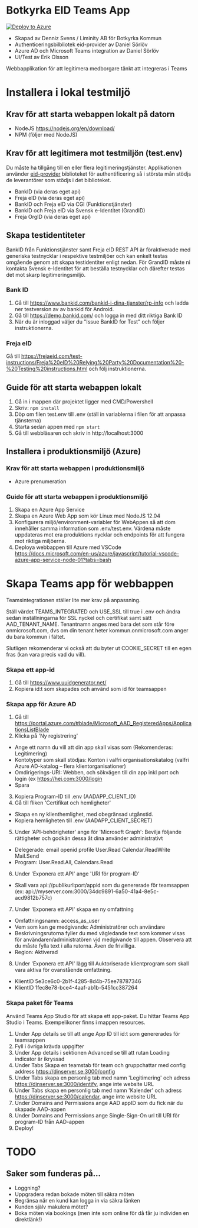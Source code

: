 # Botkyrka EID Teams App

[![Deploy to Azure](https://aka.ms/deploytoazurebutton)](https://portal.azure.com/#create/Microsoft.Template/uri/https%3A%2F%2Fraw.githubusercontent.com%2FDennizSvens%2Fteams-app-eid%2Fmaster%2Fazuredeploy.json)

- Skapad av Denniz Svens / Liminity AB för Botkyrka Kommun
- Authenticeringsbilbliotek eid-provider av Daniel Sörlöv
- Azure AD och Microsoft Teams integration av Daniel Sörlöv
- UI/Test av Erik Olsson

Webbapplikation för att legitimera medborgare tänkt att integreras i Teams

# Installera i lokal testmiljö

## Krav för att starta webappen lokalt på datorn

- NodeJS https://nodejs.org/en/download/
- NPM (följer med NodeJS)

## Krav för att legitimera mot testmiljön (test.env)

Du måste ha tillgång till en eller flera legitimeringstjänster. Applikationen använder [eid-provider](https://github.com/DSorlov/eid-provider) biblioteket för authentificering så i största mån stödjs de leverantörer som stödjs i det biblioteket.

- BankID (via deras eget api)
- Freja eID (via deras eget api)
- BankID och Freja eID via CGI (Funktionstjänster)
- BankID och Freja eID via Svensk e-Identitet (GrandID)
- Freja OrgID (via deras eget api)

## Skapa testidentiteter

BankID från Funktionstjänster samt Freja eID REST API är föraktiverade med generiska testnycklar i respektive testmiljöer och kan enkelt testas omgående genom att skapa testidentiter enligt nedan. För GrandID måste ni kontakta Svensk e-Identitet för att beställa testnycklar och därefter testas det mot skarp legitimeringsmiljö.

### Bank ID

1. Gå till https://www.bankid.com/bankid-i-dina-tjanster/rp-info och ladda ner testversion av av bankid för Android.
2. Gå till https://demo.bankid.com/ och logga in med ditt riktiga Bank ID
3. När du är inloggad väljer du "Issue BankID for Test" och följer instruktionerna.

### Freja eID

Gå till https://frejaeid.com/test-instructions/Freja%20eID%20Relying%20Party%20Documentation%20-%20Testing%20instructions.html och följ instruktionerna.

## Guide för att starta webappen lokalt

1. Gå in i mappen där projektet ligger med CMD/Powershell
2. Skriv: `npm install`
3. Döp om filen test.env till .env (ställ in variablerna i filen för att anpassa tjänsterna)
4. Starta sedan appen med `npm start`
5. Gå till webbläsaren och skriv in http://localhost:3000

## Installera i produktionsmiljö (Azure)

### Krav för att starta webappen i produktionsmiljö

- Azure prenumeration

### Guide för att starta webappen i produktionsmiljö

1. Skapa en Azure App Service
2. Skapa en Azure Web App som kör Linux med NodeJS 12.04
3. Konfigurera miljö/environment-variabler för WebAppen så att dom innehåller samma information som .env/test.env. Värdena måste uppdateras mot era produktions nycklar och endpoints för att fungera mot riktiga miljöerna.
4. Deploya webbappen till Azure med VSCode https://docs.microsoft.com/en-us/azure/javascript/tutorial-vscode-azure-app-service-node-01?tabs=bash

# Skapa Teams app för webbappen

Teamsintegrationen ställer lite mer krav på anpassning.

Ställ värdet TEAMS_INTEGRATED och USE_SSL till true i .env och ändra sedan inställningarna för SSL nyckel och certifikat samt sätt AAD_TENANT_NAME. Tenantnamn anges med bara det som står före onmicrosoft.com, dvs om din tenant heter kommun.onmicrosoft.com anger du bara kommun i fältet.

Slutligen rekomenderar vi också att du byter ut COOKIE_SECRET till en egen fras (kan vara precis vad du vill).

### Skapa ett app-id

1. Gå till https://www.uuidgenerator.net/
2. Kopiera id:t som skapades och använd som id för teamsappen

### Skapa app för Azure AD

1. Gå till https://portal.azure.com/#blade/Microsoft_AAD_RegisteredApps/ApplicationsListBlade
2. Klicka på 'Ny registrering'

- Ange ett namn du vill att din app skall visas som (Rekomenderas: Legitimering)
- Kontotyper som skall stödjas: Konton i valfri organisationskatalog (valfri Azure AD-katalog – flera klientorganisationer)
- Omdirigerings-URI: Webben, och sökvägen till din app inkl port och login (ex https://hej.com:3000/login
- Spara

3. Kopiera Program-ID till .env (AADAPP_CLIENT_ID)
4. Gå till fliken 'Certifikat och hemligheter'

- Skapa en ny klienthemlighet, med obegränsad utgånstid.
- Kopiera hemligheten till .env (AADAPP_CLIENT_SECRET)

5. Under 'API-behörigheter' ange för 'Microsoft Graph':
   Bevilja följande rättigheter och godkän dessa åt dina använder administrativt

- Delegerade: email openid profile User.Read Calendar.ReadWrite Mail.Send
- Program: User.Read.All, Calendars.Read

6. Under 'Exponera ett API' ange 'URI för program-ID'

- Skall vara api://publikurl:port/appid som du genererade för teamsappen (ex: api://myserver.com:3000/34dc9891-6a50-41a4-8e5c-acd9812b757c)

7. Under 'Exponera ett API' skapa en ny omfattning

- Omfattningsnamn: access_as_user
- Vem som kan ge medgivande: Administratörer och användare
- Beskrivningsrutorna fyller du med vägledande text som kommer visas för användaren/administratören vid medgivande till appen. Observera att du måste fylla text i alla rutorna. Även de frivilliga.
- Region: Aktiverad

8. Under 'Exponera ett API' lägg till Auktoriserade klientprogram som skall vara aktiva för ovanstående omfattning.

- KlientID 5e3ce6c0-2b1f-4285-8d4b-75ee78787346
- KlientID 1fec8e78-bce4-4aaf-ab1b-5451cc387264

### Skapa paket för Teams

Använd Teams App Studio för att skapa ett app-paket. Du hittar Teams App Studio i Teams. Exempelikoner finns i mappen resources.

1. Under App details se till att ange App ID till id:t som genererades för teamsappen
2. Fyll i övriga krävda uppgifter
3. Under App details i sektionen Advanced se till att rutan Loading indicator är ikryssad
4. Under Tabs Skapa en teamstab för team och gruppchattar med config address https://dinserver.se:3000/config
5. Under Tabs skapa en personlig tab med namn 'Legitimering' och adress https://dinserver.se:3000/identify, ange inte website URL
6. Under Tabs skapa en personlig tab med namn 'Kalender' och adress https://dinserver.se:3000/calendar, ange inte website URL
7. Under Domains and Permissions ange AAD appID som du fick när du skapade AAD-appen
8. Under Domains and Permissions ange Single-Sign-On url till URI för program-ID från AAD-appen
9. Deploy!

# TODO

## Saker som funderas på...

- Loggning?
- Uppgradera redan bokade möten till säkra möten
- Begränsa när en kund kan logga in via säkra länken
- Kunden själv makulera mötet?
- Boka möten via bookings (men inte som online för då får ju individen en direktlänk!)
